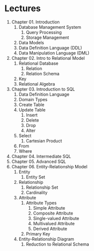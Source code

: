 # Lectures
1. Chapter 01. Introduction
   1. Database Management System
      1. Query Processing
      2. Storage Management
   2. Data Models
   3. Data Definition Language (DDL)
   4. Data Manipulation Language (DML)
2. Chapter 02. Intro to Relational Model
   1. Relational Database
      1. Relation
      2. Relation Schema
   2. Key
   3. Relational Algebra
3. Chapter 03. Introduction to SQL
   1. Data Definition Language
   2. Domain Types
   3. Create Table
   4. Update Table
      1. Insert
      2. Delete
      3. Drop
      4. Alter
   5. Select
      1. Cartesian Product
   6. From
   7. Where
4. Chapter 04. Intermediate SQL
5. Chapter 05. Advanced SQL
6. Chapter 06. Entity-Relationship Model
    1. Entity
       1. Entity Set
    2. Relationship
       1. Relationship Set
       2. Cardinality
    3. Attribute
       1. Attribute Types
          1. Simple Attribute
          2. Composite Attribute
          3. Single-valued Attribute
          4. Multivalued Attribute
          5. Derived Attribute
       2. Primary Key
    4. Entity-Relationship Diagram
       1. Reduction to Relational Schema
